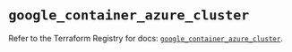 # `google_container_azure_cluster`

Refer to the Terraform Registry for docs: [`google_container_azure_cluster`](https://registry.terraform.io/providers/hashicorp/google/5.35.0/docs/resources/container_azure_cluster).
